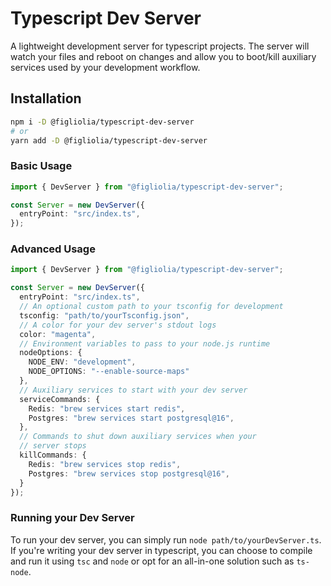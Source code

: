 # Typescript Dev Server
A lightweight development server for typescript projects. The server will watch your files and reboot on changes and allow you to boot/kill auxiliary services used by your development workflow.

## Installation
```bash
npm i -D @figliolia/typescript-dev-server
# or
yarn add -D @figliolia/typescript-dev-server
```

### Basic Usage
```typescript
import { DevServer } from "@figliolia/typescript-dev-server";

const Server = new DevServer({
  entryPoint: "src/index.ts",
});
```

### Advanced Usage
```typescript
import { DevServer } from "@figliolia/typescript-dev-server";

const Server = new DevServer({
  entryPoint: "src/index.ts",
  // An optional custom path to your tsconfig for development 
  tsconfig: "path/to/yourTsconfig.json",
  // A color for your dev server's stdout logs
  color: "magenta",
  // Environment variables to pass to your node.js runtime
  nodeOptions: {
    NODE_ENV: "development",
    NODE_OPTIONS: "--enable-source-maps"
  },
  // Auxiliary services to start with your dev server
  serviceCommands: {
    Redis: "brew services start redis",
    Postgres: "brew services start postgresql@16",
  },
  // Commands to shut down auxiliary services when your
  // server stops
  killCommands: {
    Redis: "brew services stop redis",
    Postgres: "brew services stop postgresql@16",
  }
});
```

### Running your Dev Server
To run your dev server, you can simply run `node path/to/yourDevServer.ts`. If you're writing your dev server in typescript, you can choose to compile and run it using `tsc` and `node` or opt for an all-in-one solution such as `ts-node`.